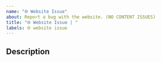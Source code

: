 ```yaml
---
name: "🌐 Website Issue"
about: Report a bug with the website. (NO CONTENT ISSUES)
title: "🌐 Website Issue | "
labels: 🌐 website issue
---
```


<!--

READ ME FIRST:
This is NOT the place to request changes to the content of the website.
This is NOT the place to report issues with our services. (That is https://github.com/privacytoolsIO/services/issues/new)
This is ONLY for reporting bugs or technical issues with www.privacytools.io.

-->

## Description

<!--
## Screenshots

Please add screenshots if applicable
-->
